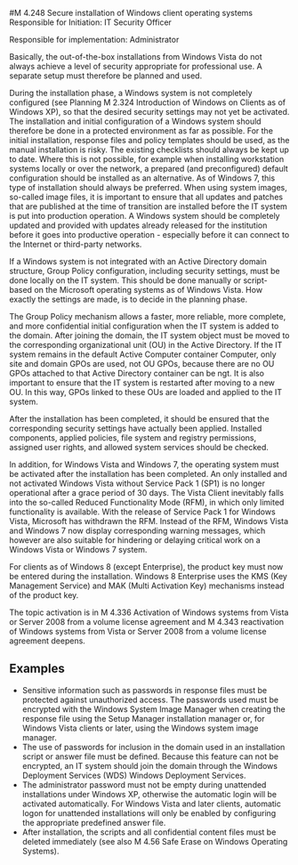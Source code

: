 #M 4.248 Secure installation of Windows client operating systems
Responsible for Initiation: IT Security Officer

Responsible for implementation: Administrator

Basically, the out-of-the-box installations from Windows Vista do not always achieve a level of security appropriate for professional use. A separate setup must therefore be planned and used.

During the installation phase, a Windows system is not completely configured (see Planning M 2.324 Introduction of Windows on Clients as of Windows XP), so that the desired security settings may not yet be activated. The installation and initial configuration of a Windows system should therefore be done in a protected environment as far as possible. For the initial installation, response files and policy templates should be used, as the manual installation is risky. The existing checklists should always be kept up to date. Where this is not possible, for example when installing workstation systems locally or over the network, a prepared (and preconfigured) default configuration should be installed as an alternative. As of Windows 7, this type of installation should always be preferred. When using system images, so-called image files, it is important to ensure that all updates and patches that are published at the time of transition are installed before the IT system is put into production operation. A Windows system should be completely updated and provided with updates already released for the institution before it goes into productive operation - especially before it can connect to the Internet or third-party networks.

If a Windows system is not integrated with an Active Directory domain structure, Group Policy configuration, including security settings, must be done locally on the IT system. This should be done manually or script-based on the Microsoft operating systems as of Windows Vista. How exactly the settings are made, is to decide in the planning phase.

The Group Policy mechanism allows a faster, more reliable, more complete, and more confidential initial configuration when the IT system is added to the domain. After joining the domain, the IT system object must be moved to the corresponding organizational unit (OU) in the Active Directory. If the IT system remains in the default Active Computer container Computer, only site and domain GPOs are used, not OU GPOs, because there are no OU GPOs attached to that Active Directory container can be ngt. It is also important to ensure that the IT system is restarted after moving to a new OU. In this way, GPOs linked to these OUs are loaded and applied to the IT system.

After the installation has been completed, it should be ensured that the corresponding security settings have actually been applied. Installed components, applied policies, file system and registry permissions, assigned user rights, and allowed system services should be checked.

In addition, for Windows Vista and Windows 7, the operating system must be activated after the installation has been completed. An only installed and not activated Windows Vista without Service Pack 1 (SP1) is no longer operational after a grace period of 30 days. The Vista Client inevitably falls into the so-called Reduced Functionality Mode (RFM), in which only limited functionality is available. With the release of Service Pack 1 for Windows Vista, Microsoft has withdrawn the RFM. Instead of the RFM, Windows Vista and Windows 7 now display corresponding warning messages, which however are also suitable for hindering or delaying critical work on a Windows Vista or Windows 7 system.

For clients as of Windows 8 (except Enterprise), the product key must now be entered during the installation. Windows 8 Enterprise uses the KMS (Key Management Service) and MAK (Multi Activation Key) mechanisms instead of the product key.

The topic activation is in M 4.336 Activation of Windows systems from Vista or Server 2008 from a volume license agreement and M 4.343 reactivation of Windows systems from Vista or Server 2008 from a volume license agreement deepens.



## Examples 
* Sensitive information such as passwords in response files must be protected against unauthorized access. The passwords used must be encrypted with the Windows System Image Manager when creating the response file using the Setup Manager installation manager or, for Windows Vista clients or later, using the Windows system image manager.
* The use of passwords for inclusion in the domain used in an installation script or answer file must be defined. Because this feature can not be encrypted, an IT system should join the domain through the Windows Deployment Services (WDS) Windows Deployment Services.
* The administrator password must not be empty during unattended installations under Windows XP, otherwise the automatic login will be activated automatically. For Windows Vista and later clients, automatic logon for unattended installations will only be enabled by configuring the appropriate predefined answer file.
* After installation, the scripts and all confidential content files must be deleted immediately (see also M 4.56 Safe Erase on Windows Operating Systems).





